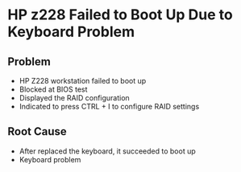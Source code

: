 # HP z228 Failed to Boot Up Due to Keyboard Problem

## Problem
* HP Z228 workstation failed to boot up
* Blocked at BIOS test
* Displayed the RAID configuration
* Indicated to press CTRL + I to configure RAID settings

## Root Cause
* After replaced the keyboard, it succeeded to boot up
* Keyboard problem
